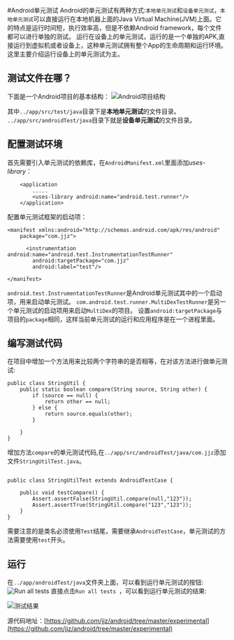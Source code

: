 #Android单元测试
Android的单元测试有两种方式:`本地单元测试`和`设备单元测试`，`本地单元测试`可以直接运行在本地机器上面的Java Virtual Machine(JVM)上面。它的特点是运行时间短，执行效率高，但是不依赖Android framework，每个文件都可以进行单独的测试。
运行在设备上的单元测试，运行的是一个单独的APK,直接运行到虚拟机或者设备上，这种单元测试拥有整个App的生命周期和运行环境。
这里主要介绍运行设备上的单元测试为主。

## 测试文件在哪？
下面是一个Android项目的基本结构：
![Android项目结构](http://upload-images.jianshu.io/upload_images/22188-f1af1fe48fa8d2bd.png?imageMogr2/auto-orient/strip%7CimageView2/2/w/1240)


其中`../app/src/test/java`目录下是**本地单元测试**的文件目录。
`../app/src/androidTest/java`目录下就是**设备单元测试**的文件目录。

## **配置测试环境**
首先需要引入单元测试的依赖库，在`AndroidManifest.xml`里面添加*uses-library*：
```
    <application
        .....
        <uses-library android:name="android.test.runner"/>
    </application>
```
配置单元测试框架的启动项：
```
<manifest xmlns:android="http://schemas.android.com/apk/res/android"
    package="com.jjz">

      <instrumentation android:name="android.test.InstrumentationTestRunner"
        android:targetPackage="com.jjz"
        android:label="test"/>

</manifest>
```
`android.test.InstrumentationTestRunner`是Android单元测试其中的一个启动项，用来启动单元测试。
`com.android.test.runner.MultiDexTestRunner`是另一个单元测试的启动项用来启动`MultiDex`的项目。
设置`android:targetPackage`与项目的`package`相同，这样当前单元测试的运行和应用程序是在一个进程里面。
## 编写测试代码
在项目中增加一个方法用来比较两个字符串的是否相等，在对该方法进行做单元测试:
```
public class StringUtil {
    public static boolean compare(String source, String other) {
        if (source == null) {
            return other == null;
        } else {
            return source.equals(other);
        }

    }
}
```

增加方法`compare`的单元测试代码,在`../app/src/androidTest/java/com.jjz`添加文件`StringUtilTest.java`。
```

public class StringUtilTest extends AndroidTestCase {

    public void testCompare() {
        Assert.assertFalse(StringUtil.compare(null,"123"));
        Assert.assertTrue(StringUtil.compare("123","123"));
    }
}

```
需要注意的是类名必须使用`Test`结尾，需要继承`AndroidTestCase`，单元测试的方法需要使用`test`开头。
## 运行
在`../app/androidTest/java`文件夹上面，可以看到运行单元测试的按钮:
![Run all tests](http://upload-images.jianshu.io/upload_images/22188-1da40969c30d51bc.png?imageMogr2/auto-orient/strip%7CimageView2/2/w/1240)
直接点击`Run all tests `，可以看到运行单元测试的结果:

![测试结果](http://upload-images.jianshu.io/upload_images/22188-499d2fbd546081e3.png?imageMogr2/auto-orient/strip%7CimageView2/2/w/1240)



源代码地址：[https://github.com/jjz/android/tree/master/experimental](https://github.com/jjz/android/tree/master/experimental)




